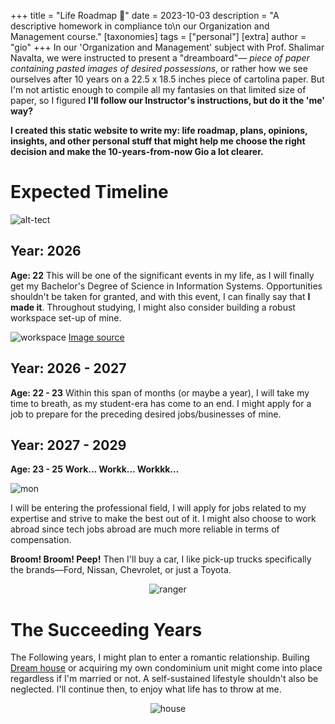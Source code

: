 +++
title = "Life Roadmap 🧭"
date = 2023-10-03
description = "A descriptive homework in compliance to\n our Organization and Management course."
[taxonomies]
tags = ["personal"]
[extra]
author = "gio"
+++
In our 'Organization and Management' subject with Prof. Shalimar Navalta, we were instructed to present a "dreamboard"— _piece of paper containing pasted images of desired possessions_, or rather how we see ourselves after 10 years on a 22.5 x 18.5 inches piece of cartolina paper. But I'm not artistic enough to compile all my fantasies on that limited size of paper, so I figured **I'll follow our Instructor's instructions, but do it the 'me' way?**

**I created this static website to write my: life roadmap, plans, opinions, insights, and other personal stuff that might help me choose the right decision and make the 10-years-from-now Gio a lot clearer.**

# Expected Timeline
![alt-tect](/imgs/expected.png)
## Year: 2026

**Age: 22**
This will be one of the significant events in my life, as I will finally get my Bachelor's Degree of Science in Information Systems. Opportunities shouldn't be taken for granted, and with this event, I can finally say that **I made it**. Throughout studying, I might also consider building a robust workspace set-up of mine.

![workspace](/imgs/workspace.jpg)
[Image source](https://www.reddit.com/media?url=https%3A%2F%2Fpreview.redd.it%2Fjix750a7ujna1.jpg%3Fwidth%3D3957%26format%3Dpjpg%26auto%3Dwebp%26s%3D0671009a549bcbd23b3dbdfdd18ce68592ed4c86) 

## Year: 2026 - 2027
**Age: 22 - 23**
Within this span of months (or maybe a year), I will take my time to breath, as my student-era has come to an end. I might apply for a job to prepare for the preceding desired jobs/businesses of mine.

## Year: 2027 - 2029

**Age: 23 - 25**
**Work... Workk... Workkk...**

![mon](/imgs/money.jpg)

I will be entering the professional field, I will apply for jobs related to my expertise and strive to make the best out of it. I might also choose to work abroad since tech jobs abroad are much more reliable in terms of compensation.

**Broom! Broom! Peep!**
Then I'll buy a car, I like pick-up trucks specifically the brands—Ford, Nissan, Chevrolet, or just a Toyota.
<br><center>
![ranger](/imgs/track.jpg)<br></center>

# The Succeeding Years

The Following years, I might plan to enter a romantic relationship. Builing [Dream house](https://www.pinoyhouseplans.com/mateo-four-bedroom-two-story-house-plan/) or acquiring my own condominium unit might come into place regardless if I'm married or not. A self-sustained lifestyle shouldn't also be neglected. I'll continue then, to enjoy what life has to throw at me.
<br><center>
![house](/imgs/house.jpg)<br></center>

